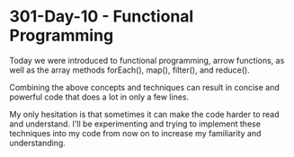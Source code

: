 # 301-Day-10 - Functional Programming

Today we were introduced to functional programming, arrow functions, as well as the array methods forEach(), map(), filter(), and reduce().

Combining the above concepts and techniques can result in concise and powerful code that does a lot in only a few lines.

My only hesitation is that sometimes it can make the code harder to read and understand.  I'll be experimenting and trying to implement these techniques into my code from now on to increase my familiarity and understanding.
